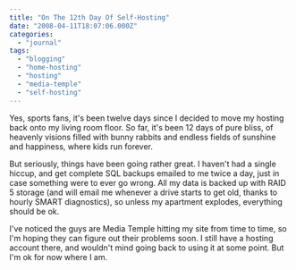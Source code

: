 ```yaml
---
title: "On The 12th Day Of Self-Hosting"
date: "2008-04-11T18:07:06.000Z"
categories: 
  - "journal"
tags: 
  - "blogging"
  - "home-hosting"
  - "hosting"
  - "media-temple"
  - "self-hosting"
---
```


Yes, sports fans, it's been twelve days since I decided to move my hosting back onto my living room floor. So far, it's been 12 days of pure bliss, of heavenly visions filled with bunny rabbits and endless fields of sunshine and happiness, where kids run forever.

But seriously, things have been going rather great. I haven't had a single hiccup, and get complete SQL backups emailed to me twice a day, just in case something were to ever go wrong. All my data is backed up with RAID 5 storage (and will email me whenever a drive starts to get old, thanks to hourly SMART diagnostics), so unless my apartment explodes, everything should be ok.

I've noticed the guys are Media Temple hitting my site from time to time, so I'm hoping they can figure out their problems soon. I still have a hosting account there, and wouldn't mind going back to using it at some point. But I'm ok for now where I am.

